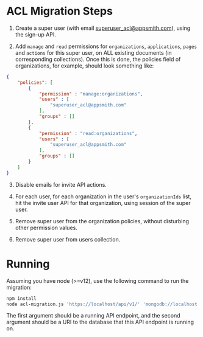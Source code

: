 # ACL Migration Steps

1. Create a super user (with email <superuser_acl@appsmith.com>), using the sign-up API.

2. Add `manage` and `read` permissions for `organizations`, `applications`, `pages` and `actions` for this super user,
    on ALL existing documents (in corresponding collections). Once this is done, the policies field of organizations,
    for example, should look something like:

```json
{
    "policies": [         
        {
            "permission" : "manage:organizations",
            "users" : [ 
                "superuser_acl@appsmith.com"
            ],
            "groups" : []
        }, 
        {
            "permission" : "read:organizations",
            "users" : [ 
                "superuser_acl@appsmith.com"
            ],
            "groups" : []
        }
    ]
}
```

3. Disable emails for invite API actions.

4. For each user, for each organization in the user's `organizationIds` list, hit the invite user API for that
    organization, using session of the super user.

5. Remove super user from the organization policies, without disturbing other permission values.

6. Remove super user from users collection.

# Running

Assuming you have node (>=v12), use the following command to run the migration:

```sh
npm install
node acl-migration.js 'https://localhost/api/v1/' 'mongodb://localhost:27017/mobtools'
```

The first argument should be a running API endpoint, and the second argument should be a URI to the database that this
API endpoint is running on.

